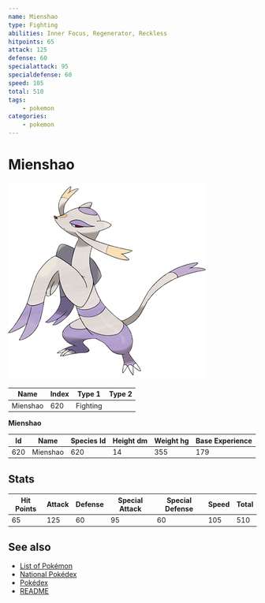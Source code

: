 ```yaml
---
name: Mienshao
type: Fighting
abilities: Inner Focus, Regenerator, Reckless
hitpoints: 65
attack: 125
defense: 60
specialattack: 95
specialdefense: 60
speed: 105
total: 510
tags:
    - pokemon
categories:
    - pokemon
---
```


# Mienshao


![Mienshao](images/620.png)

| **Name** | **Index** | **Type 1** | **Type 2** |
|----|----|----|----|
| Mienshao | 620 | Fighting  |  |

**Mienshao** 




| **Id** | **Name** | **Species Id** | **Height dm** | **Weight hg** | **Base Experience** |
|--------|----------|----------------|------------|------------|---------------------|
| 620 | Mienshao | 620 | 14 | 355 | 179 |



## Stats

| **Hit Points** | **Attack** | **Defense** | **Special Attack** | **Special Defense** | **Speed** | **Total** |
|----------------|------------|-------------|--------------------|---------------------|-----------|-----------|
| 65 | 125 | 60 | 95 | 60 | 105 | 510 |

## See also

- [List of Pokémon](../pokemon.md)
- [National Pokédex](../national_pokedex.md)
- [Pokédex](../pokedex.md)
- [README](../README.md)
